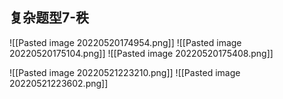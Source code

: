 ## 复杂题型7-秩
![[Pasted image 20220520174954.png]]
![[Pasted image 20220520175104.png]]
![[Pasted image 20220520175408.png]]

![[Pasted image 20220521223210.png]]
![[Pasted image 20220521223602.png]]

